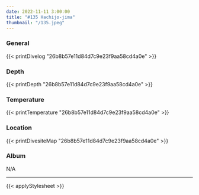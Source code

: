 ```yaml
---
date: 2022-11-11 3:00:00
title: "#135 Hachijo-jima"
thumbnail: "/135.jpeg"
---
```


### General

{{< printDivelog "26b8b57e11d84d7c9e23f9aa58cd4a0e" >}}

### Depth

{{< printDepth "26b8b57e11d84d7c9e23f9aa58cd4a0e" >}}

### Temperature

{{< printTemperature "26b8b57e11d84d7c9e23f9aa58cd4a0e" >}}

### Location

{{< printDivesiteMap "26b8b57e11d84d7c9e23f9aa58cd4a0e" >}}

### Album

N/A

---

{{< applyStylesheet >}}
